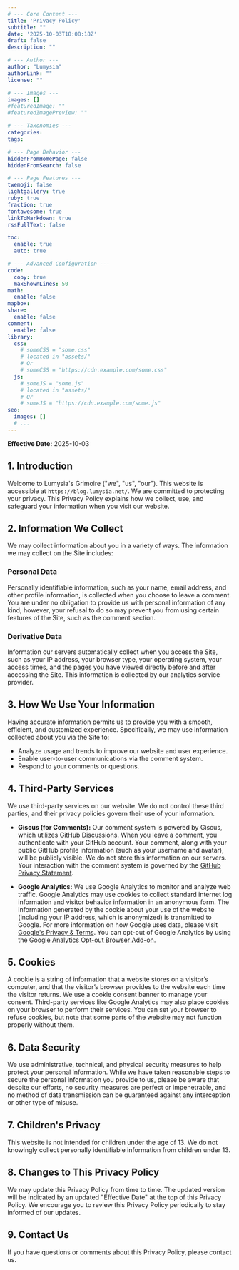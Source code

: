 ```yaml
---
# --- Core Content ---
title: 'Privacy Policy'
subtitle: ""
date: '2025-10-03T18:08:18Z'
draft: false
description: ""

# --- Author ---
author: "Lumysia"
authorLink: ""
license: ""

# --- Images ---
images: []
#featuredImage: ""
#featuredImagePreview: ""

# --- Taxonomies ---
categories:
tags:

# --- Page Behavior ---
hiddenFromHomePage: false
hiddenFromSearch: false

# --- Page Features ---
twemoji: false
lightgallery: true
ruby: true
fraction: true
fontawesome: true
linkToMarkdown: true
rssFullText: false

toc:
  enable: true
  auto: true

# --- Advanced Configuration ---
code:
  copy: true
  maxShownLines: 50
math:
  enable: false
mapbox:
share:
  enable: false
comment:
  enable: false
library:
  css:
    # someCSS = "some.css"
    # located in "assets/"
    # Or
    # someCSS = "https://cdn.example.com/some.css"
  js:
    # someJS = "some.js"
    # located in "assets/"
    # Or
    # someJS = "https://cdn.example.com/some.js"
seo:
  images: []
  # ...
---
```


**Effective Date:** 2025-10-03

## 1. Introduction

Welcome to Lumysia's Grimoire ("we", "us", "our"). This website is accessible at `https://blog.lumysia.net/`. We are committed to protecting your privacy. This Privacy Policy explains how we collect, use, and safeguard your information when you visit our website.

## 2. Information We Collect

We may collect information about you in a variety of ways. The information we may collect on the Site includes:

### Personal Data

Personally identifiable information, such as your name, email address, and other profile information, is collected when you choose to leave a comment. You are under no obligation to provide us with personal information of any kind; however, your refusal to do so may prevent you from using certain features of the Site, such as the comment section.

### Derivative Data

Information our servers automatically collect when you access the Site, such as your IP address, your browser type, your operating system, your access times, and the pages you have viewed directly before and after accessing the Site. This information is collected by our analytics service provider.

## 3. How We Use Your Information

Having accurate information permits us to provide you with a smooth, efficient, and customized experience. Specifically, we may use information collected about you via the Site to:

- Analyze usage and trends to improve our website and user experience.
- Enable user-to-user communications via the comment system.
- Respond to your comments or questions.

## 4. Third-Party Services

We use third-party services on our website. We do not control these third parties, and their privacy policies govern their use of your information.

- **Giscus (for Comments):** Our comment system is powered by Giscus, which utilizes GitHub Discussions. When you leave a comment, you authenticate with your GitHub account. Your comment, along with your public GitHub profile information (such as your username and avatar), will be publicly visible. We do not store this information on our servers. Your interaction with the comment system is governed by the [GitHub Privacy Statement](https://docs.github.com/en/site-policy/privacy-policies/github-privacy-statement).

- **Google Analytics:** We use Google Analytics to monitor and analyze web traffic. Google Analytics may use cookies to collect standard internet log information and visitor behavior information in an anonymous form. The information generated by the cookie about your use of the website (including your IP address, which is anonymized) is transmitted to Google. For more information on how Google uses data, please visit [Google's Privacy & Terms](https://policies.google.com/privacy). You can opt-out of Google Analytics by using the [Google Analytics Opt-out Browser Add-on](https://tools.google.com/dlpage/gaoptout).

## 5. Cookies

A cookie is a string of information that a website stores on a visitor’s computer, and that the visitor’s browser provides to the website each time the visitor returns. We use a cookie consent banner to manage your consent. Third-party services like Google Analytics may also place cookies on your browser to perform their services. You can set your browser to refuse cookies, but note that some parts of the website may not function properly without them.

## 6. Data Security

We use administrative, technical, and physical security measures to help protect your personal information. While we have taken reasonable steps to secure the personal information you provide to us, please be aware that despite our efforts, no security measures are perfect or impenetrable, and no method of data transmission can be guaranteed against any interception or other type of misuse.

## 7. Children's Privacy

This website is not intended for children under the age of 13. We do not knowingly collect personally identifiable information from children under 13.

## 8. Changes to This Privacy Policy

We may update this Privacy Policy from time to time. The updated version will be indicated by an updated "Effective Date" at the top of this Privacy Policy. We encourage you to review this Privacy Policy periodically to stay informed of our updates.

## 9. Contact Us

If you have questions or comments about this Privacy Policy, please contact us.
